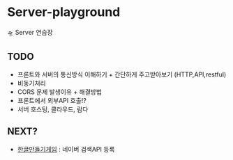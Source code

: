 # Server-playground
🛸 Server 연습장

## TODO

- 프론트와 서버의 통신방식 이해하기 + 간단하게 주고받아보기 (HTTP,API,restful)
- 비동기처리
- CORS 문제 발생이유 + 해결방법
- 프론트에서 외부API 호출!?
- 서버 호스팅, 클라우드, 람다

## NEXT?

- [한글만들기게임](https://github.com/taenykim/hangul-word-game) : 네이버 검색API 등록
